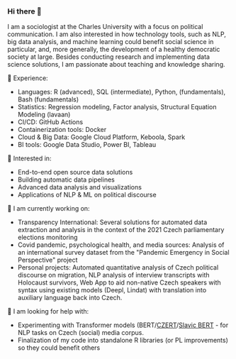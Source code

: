 ### Hi there 👋

I am a sociologist at the Charles University with a focus on political communication. I am also interested in how technology tools, such as NLP, big data analysis, and machine learning could benefit social science in particular, and, more generally, the development of a healthy democratic society at large. Besides conducting research and implementing data science solutions, I am passionate about teaching and knowledge sharing.

🔭 Experience:
- Languages: R (advanced), SQL (intermediate), Python, (fundamentals), Bash (fundamentals)
- Statistics: Regression modeling, Factor analysis, Structural Equation Modeling (lavaan)
- CI/CD: GitHub Actions
- Containerization tools: Docker
- Cloud & Big Data: Google Cloud Platform, Keboola, Spark
- BI tools: Google Data Studio, Power BI, Tableau 

🌱 Interested in:
- End-to-end open source data solutions
- Building automatic data pipelines
- Advanced data analysis and visualizations
- Applications of NLP & ML on political discourse 

👯 I am currently working on:
- Transparency International: Several solutions for automated data extraction and analysis in the context of the 2021 Czech parliamentary elections monitoring
- Covid pandemic, psychological health, and media sources: Analysis of an international survey dataset from the "Pandemic Emergency in Social Perspective" project
- Personal projects: Automated quantitative analysis of Czech political discourse on migration, NLP analysis of interview transcripts with Holocaust survivors, Web App to aid non-native Czech speakers with syntax using existing models (Deepl, Lindat) with translation into auxiliary language back into Czech.

🤔 I am looking for help with:
- Experimenting with Transformer models (BERT/[CZERT](https://github.com/kiv-air/Czert)/[Slavic BERT](https://github.com/deepmipt/Slavic-BERT-NER) - for NLP tasks on Czech (social) media corpus. 
- Finalization of my code into standalone R libraries (or PL improvements) so they could benefit others

<!--
**opop999/opop999** is a ✨ _special_ ✨ repository because its `README.md` (this file) appears on your GitHub profile.

Here are some ideas to get you started:

- 🔭 I’m currently working on ...
- 🌱 I’m currently learning ...
- 👯 I’m looking to collaborate on ...
- 🤔 I’m looking for help with ...
- 💬 Ask me about ...
- 📫 How to reach me: ...
- 😄 Pronouns: ...
- ⚡ Fun fact: ...
-->
